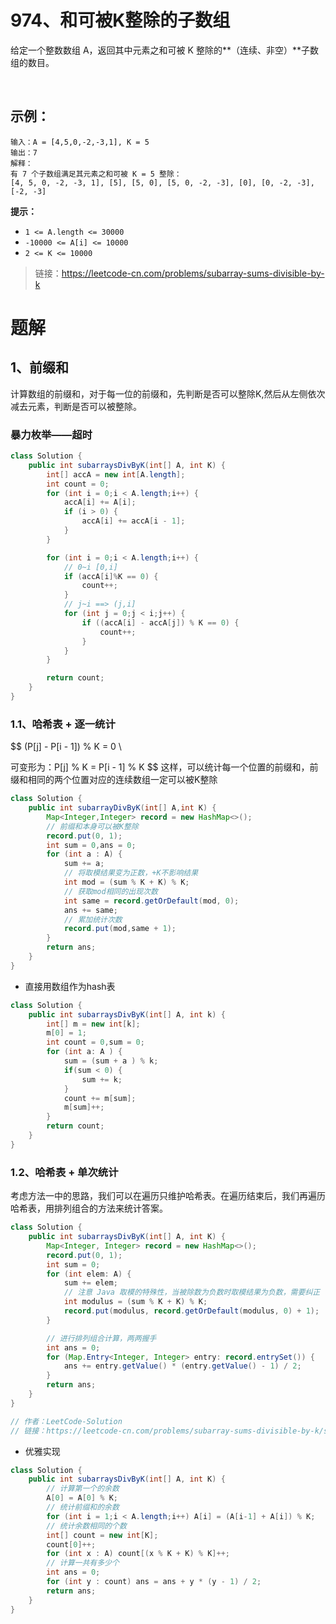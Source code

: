 # 974、和可被K整除的子数组

给定一个整数数组 A，返回其中元素之和可被 K 整除的**（连续、非空）**子数组的数目。

 

## 示例：
```
输入：A = [4,5,0,-2,-3,1], K = 5
输出：7
解释：
有 7 个子数组满足其元素之和可被 K = 5 整除：
[4, 5, 0, -2, -3, 1], [5], [5, 0], [5, 0, -2, -3], [0], [0, -2, -3], [-2, -3]
```

**提示：**

- `1 <= A.length <= 30000`
- `-10000 <= A[i] <= 10000`
- `2 <= K <= 10000`


> 链接：https://leetcode-cn.com/problems/subarray-sums-divisible-by-k

# 题解
## 1、前缀和
计算数组的前缀和，对于每一位的前缀和，先判断是否可以整除K,然后从左侧依次减去元素，判断是否可以被整除。

### 暴力枚举——超时
```Java
class Solution {
    public int subarraysDivByK(int[] A, int K) {
        int[] accA = new int[A.length];
        int count = 0;
        for (int i = 0;i < A.length;i++) {
            accA[i] += A[i];
            if (i > 0) {
                accA[i] += accA[i - 1];
            }
        }

        for (int i = 0;i < A.length;i++) {
            // 0~i [0,i]
            if (accA[i]%K == 0) {
                count++;
            }
            // j~i ==> (j,i]
            for (int j = 0;j < i;j++) {
                if ((accA[i] - accA[j]) % K == 0) {
                    count++;
                }
            }
        }

        return count;
    }
}
```

### 1.1、哈希表 + 逐一统计
$$
(P[j] - P[i - 1]) \% K = 0  \\

可变形为：P[j] \% K = P[i - 1] \% K
$$
这样，可以统计每一个位置的前缀和，前缀和相同的两个位置对应的连续数组一定可以被K整除
```java
class Solution { 
    public int subarrayDivByK(int[] A,int K) {
        Map<Integer,Integer> record = new HashMap<>();
        // 前缀和本身可以被K整除
        record.put(0, 1);
        int sum = 0,ans = 0;
        for (int a : A) {
            sum += a;
            // 将取模结果变为正数，+K不影响结果
            int mod = (sum % K + K) % K;
            // 获取mod相同的出现次数
            int same = record.getOrDefault(mod, 0);
            ans += same;
            // 累加统计次数
            record.put(mod,same + 1);
        }
        return ans;
    }
}
```
- 直接用数组作为hash表
```java
class Solution {
    public int subarraysDivByK(int[] A, int k) {
        int[] m = new int[k];
        m[0] = 1;
        int count = 0,sum = 0;
        for (int a: A ) {
            sum = (sum + a ) % k;
            if(sum < 0) {
                sum += k;
            }
            count += m[sum];
            m[sum]++;
        }
        return count;
    }
}
```
### 1.2、哈希表 + 单次统计
考虑方法一中的思路，我们可以在遍历只维护哈希表。在遍历结束后，我们再遍历哈希表，用排列组合的方法来统计答案。

```java
class Solution {
    public int subarraysDivByK(int[] A, int K) {
        Map<Integer, Integer> record = new HashMap<>();
        record.put(0, 1);
        int sum = 0;
        for (int elem: A) {
            sum += elem;
            // 注意 Java 取模的特殊性，当被除数为负数时取模结果为负数，需要纠正
            int modulus = (sum % K + K) % K;
            record.put(modulus, record.getOrDefault(modulus, 0) + 1);
        }

        // 进行排列组合计算，两两握手
        int ans = 0;
        for (Map.Entry<Integer, Integer> entry: record.entrySet()) {
		    ans += entry.getValue() * (entry.getValue() - 1) / 2;
		}
        return ans;
    }
}

// 作者：LeetCode-Solution
// 链接：https://leetcode-cn.com/problems/subarray-sums-divisible-by-k/solution/he-ke-bei-k-zheng-chu-de-zi-shu-zu-by-leetcode-sol/

```
- 优雅实现
```java
class Solution {
    public int subarraysDivByK(int[] A, int K) {
        // 计算第一个的余数
        A[0] = A[0] % K;
        // 统计前缀和的余数
        for (int i = 1;i < A.length;i++) A[i] = (A[i-1] + A[i]) % K;
        // 统计余数相同的个数
        int[] count = new int[K];
        count[0]++;
        for (int x : A) count[(x % K + K) % K]++;
        // 计算一共有多少个
        int ans = 0;
        for (int y : count) ans = ans + y * (y - 1) / 2;
        return ans;
    }
}
```